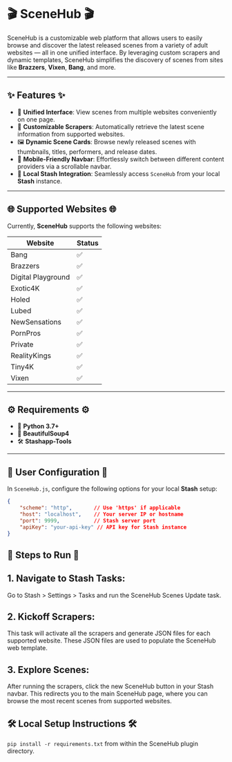# 🎬 **SceneHub** 🎬

SceneHub is a customizable web platform that allows users to easily browse and discover the latest released scenes from a variety of adult websites — all in one unified interface. By leveraging custom scrapers and dynamic templates, SceneHub simplifies the discovery of scenes from sites like **Brazzers**, **Vixen**, **Bang**, and more.

---

## ✨ **Features** ✨

- 🎥 **Unified Interface**: View scenes from multiple websites conveniently on one page.
- 🔄 **Customizable Scrapers**: Automatically retrieve the latest scene information from supported websites.
- 🖼️ **Dynamic Scene Cards**: Browse newly released scenes with thumbnails, titles, performers, and release dates.
- 📱 **Mobile-Friendly Navbar**: Effortlessly switch between different content providers via a scrollable navbar.
- 🔑 **Local Stash Integration**: Seamlessly access `SceneHub` from your local **Stash** instance.

---

## 🌐 **Supported Websites** 🌐

Currently, **SceneHub** supports the following websites:

| Website           | Status   |
|-------------------|----------|
| Bang                | ✅ |
| Brazzers            | ✅ |
| Digital Playground  | ✅ |
| Exotic4K            | ✅ |
| Holed               | ✅ |
| Lubed               | ✅ |
| NewSensations	      | ✅ |
| PornPros	          | ✅ |
| Private             | ✅ |
| RealityKings        | ✅ |
| Tiny4K	          | ✅ |
| Vixen               | ✅ |

---

## ⚙️ **Requirements** ⚙️

- 🐍 **Python 3.7+**
- 🧼 **BeautifulSoup4**
- 🛠️ **Stashapp-Tools**

---

## 📝 **User Configuration** 📝

In `SceneHub.js`, configure the following options for your local **Stash** setup:

```json
{
    "scheme": "http",       // Use 'https' if applicable
    "host": "localhost",    // Your server IP or hostname
    "port": 9999,           // Stash server port
    "apiKey": "your-api-key" // API key for Stash instance
}
```

## 🚀 Steps to Run 🚀
## 1. Navigate to Stash Tasks:

Go to Stash > Settings > Tasks and run the SceneHub Scenes Update task.

## 2. Kickoff Scrapers:

This task will activate all the scrapers and generate JSON files for each supported website. These JSON files are used to populate the SceneHub web template.

## 3. Explore Scenes:

After running the scrapers, click the new SceneHub button in your Stash navbar. This redirects you to the main SceneHub page, where you can browse the most recent scenes from supported websites.

## 🛠️ Local Setup Instructions 🛠️

`pip install -r requirements.txt` from within the SceneHub plugin directory.
